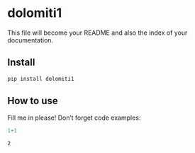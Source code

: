 dolomiti1
================

<!-- WARNING: THIS FILE WAS AUTOGENERATED! DO NOT EDIT! -->

This file will become your README and also the index of your
documentation.

## Install

``` sh
pip install dolomiti1
```

## How to use

Fill me in please! Don’t forget code examples:

``` python
1+1
```

    2
